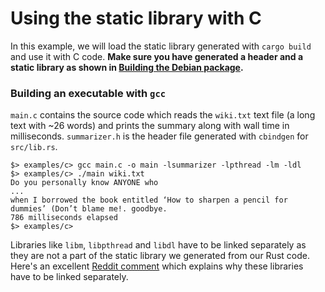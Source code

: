 # Using the static library with C

In this example, we will load the static library generated with `cargo build` and use it with C code. **Make sure you have generated a header and a static library as shown in [Building the Debian package](https://github.com/shubham0204/tfidf-summarizer-rs/blob/main/README.md).** 

### Building an executable with `gcc`

`main.c` contains the source code which reads the `wiki.txt` text file (a long text with ~26 words) and prints the summary along with wall time in milliseconds. `summarizer.h` is the header file generated with `cbindgen` for `src/lib.rs`.

```
$> examples/c> gcc main.c -o main -lsummarizer -lpthread -lm -ldl
$> examples/c> ./main wiki.txt
Do you personally know ANYONE who 
...
when I borrowed the book entitled ‘How to sharpen a pencil for dummies’ (Don’t blame me!. goodbye. 
786 milliseconds elapsed
$> examples/c>
```

Libraries like `libm`, `libpthread` and `libdl` have to be linked separately as they are not a part of the static library we generated from our Rust code. Here's an excellent [Reddit comment](https://www.reddit.com/r/C_Programming/comments/t0eh5f/comment/hybahx9/?utm_source=share&utm_medium=web2x&context=3) which explains why these libraries have to be linked separately.